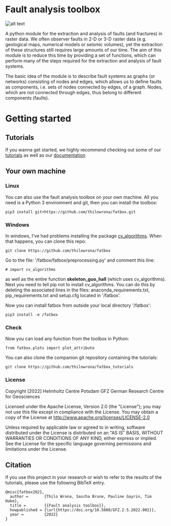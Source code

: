 # Fault analysis toolbox

![alt text](https://github.com/thilowrona/fault_analysis_toolbox/blob/master/fault_network.png)

A python module for the extraction and analysis of faults (and fractures) in raster data. We often observer faults in 2-D or 3-D raster data (e.g. geological maps, numerical models or seismic volumes), yet the extraction of these structures still requires large amounts of our time. The aim of this module is to reduce this time by providing a set of functions, which can perform many of the steps required for the extraction and analysis of fault systems.

The basic idea of the module is to describe fault systems as graphs (or networks) consisting of nodes and edges, which allows us to define faults as components, i.e. sets of nodes connected by edges, of a graph. Nodes, which are not connected through edges, thus belong to different components (faults).

# Getting started
## Tutorials
If you wanna get started, we highly recommend checking out some of our [tutorials](https://github.com/thilowrona/fatbox_tutorials) as well as our [documentation](https://fatbox.readthedocs.io/en/latest/index.html)

## Your own machine
### Linux
You can also use the fault analysis toolbox on your own machine. All you need is a Python 3 enviromnent and git, then you can install the toolbox:
```
pip3 install git+https://github.com/thilowrona/fatbox.git
```
### Windows
In windows, I've had problems installing the package [cv_algorithms](https://github.com/ulikoehler/cv_algorithms). When that happens, you can clone this repo:
```
git clone https://github.com/thilowrona/fatbox
```
Go to the file: '/fatbox/fatbox/preprocessing.py' and comment this line:
```
# import cv_algorithms
```
as well as the entire function **skeleton_guo_hall** (which uses cv_algorithms). Next you need to tell pip not to install cv_algorithms. You can do this by deleting the associated lines in the files: anaconda_requirements.txt, pip_requirements.txt and setup.cfg located in '/fatbox'.

Now you can install fatbox from outside your local directory '/fatbox':
```
pip3 install -e /fatbox
```

### Check
Now you can load any function from the toolbox in Python:
```
from fatbox.plots import plot_attribute
```
You can also clone the companion git repository containing the tutorials:

``` 
git clone https://github.com/thilowrona/fatbox_tutorials
```
### License
Copyright [2022] Helmholtz Centre Potsdam GFZ German Research Centre for Geosciences

Licensed under the Apache License, Version 2.0 (the "License"); you may not use this file except in compliance with the License. You may obtain a copy of the License at http://www.apache.org/licenses/LICENSE-2.0

Unless required by applicable law or agreed to in writing, software distributed under the License is distributed on an "AS IS" BASIS, WITHOUT WARRANTIES OR CONDITIONS OF ANY KIND, either express or implied. See the License for the specific language governing permissions and limitations under the License.

## Citation
If you use this project in your research or wish to refer to the results of the tutorials, please use the following BibTeX entry.
```
@misc{fatbox2021,
  author =       {Thilo Wrona, Sascha Brune, Pauline Gayrin, Tim Hake},
  title =        {{Fault analysis toolbox}},
  howpublished = {\url{https://doi.org/10.5880/GFZ.2.5.2022.002}},
  year =         {2022}
}
```
